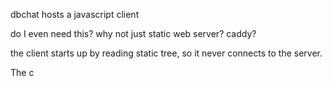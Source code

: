 dbchat hosts a javascript client 

do I even need this? why not just static web server? caddy?

the client starts up by reading static tree, so it never connects to the server.

The c